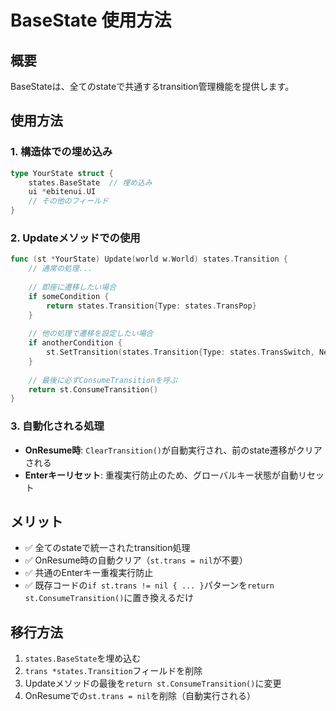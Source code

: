 # BaseState 使用方法

## 概要
BaseStateは、全てのstateで共通するtransition管理機能を提供します。

## 使用方法

### 1. 構造体での埋め込み
```go
type YourState struct {
    states.BaseState  // 埋め込み
    ui *ebitenui.UI
    // その他のフィールド
}
```

### 2. Updateメソッドでの使用
```go
func (st *YourState) Update(world w.World) states.Transition {
    // 通常の処理...
    
    // 即座に遷移したい場合
    if someCondition {
        return states.Transition{Type: states.TransPop}
    }
    
    // 他の処理で遷移を設定したい場合
    if anotherCondition {
        st.SetTransition(states.Transition{Type: states.TransSwitch, NewStates: []states.State{&NextState{}}})
    }
    
    // 最後に必ずConsumeTransitionを呼ぶ
    return st.ConsumeTransition()
}
```

### 3. 自動化される処理

- **OnResume時**: `ClearTransition()`が自動実行され、前のstate遷移がクリアされる
- **Enterキーリセット**: 重複実行防止のため、グローバルキー状態が自動リセット

## メリット

- ✅ 全てのstateで統一されたtransition処理
- ✅ OnResume時の自動クリア（`st.trans = nil`が不要）
- ✅ 共通のEnterキー重複実行防止
- ✅ 既存コードの`if st.trans != nil { ... }`パターンを`return st.ConsumeTransition()`に置き換えるだけ

## 移行方法

1. `states.BaseState`を埋め込む
2. `trans *states.Transition`フィールドを削除
3. Updateメソッドの最後を`return st.ConsumeTransition()`に変更
4. OnResumeでの`st.trans = nil`を削除（自動実行される）